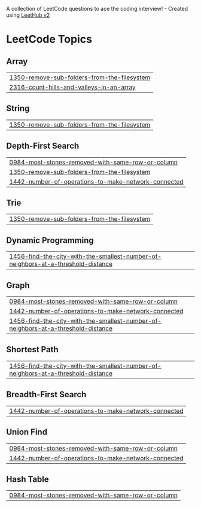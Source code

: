 A collection of LeetCode questions to ace the coding interview! - Created using [LeetHub v2](https://github.com/arunbhardwaj/LeetHub-2.0)
<!---LeetCode Topics Start-->
# LeetCode Topics
## Array
|  |
| ------- |
| [1350-remove-sub-folders-from-the-filesystem](https://github.com/HaR-S-H/leetcode-dsa/tree/master/1350-remove-sub-folders-from-the-filesystem) |
| [2316-count-hills-and-valleys-in-an-array](https://github.com/HaR-S-H/leetcode-dsa/tree/master/2316-count-hills-and-valleys-in-an-array) |
## String
|  |
| ------- |
| [1350-remove-sub-folders-from-the-filesystem](https://github.com/HaR-S-H/leetcode-dsa/tree/master/1350-remove-sub-folders-from-the-filesystem) |
## Depth-First Search
|  |
| ------- |
| [0984-most-stones-removed-with-same-row-or-column](https://github.com/HaR-S-H/leetcode-dsa/tree/master/0984-most-stones-removed-with-same-row-or-column) |
| [1350-remove-sub-folders-from-the-filesystem](https://github.com/HaR-S-H/leetcode-dsa/tree/master/1350-remove-sub-folders-from-the-filesystem) |
| [1442-number-of-operations-to-make-network-connected](https://github.com/HaR-S-H/leetcode-dsa/tree/master/1442-number-of-operations-to-make-network-connected) |
## Trie
|  |
| ------- |
| [1350-remove-sub-folders-from-the-filesystem](https://github.com/HaR-S-H/leetcode-dsa/tree/master/1350-remove-sub-folders-from-the-filesystem) |
## Dynamic Programming
|  |
| ------- |
| [1456-find-the-city-with-the-smallest-number-of-neighbors-at-a-threshold-distance](https://github.com/HaR-S-H/leetcode-dsa/tree/master/1456-find-the-city-with-the-smallest-number-of-neighbors-at-a-threshold-distance) |
## Graph
|  |
| ------- |
| [0984-most-stones-removed-with-same-row-or-column](https://github.com/HaR-S-H/leetcode-dsa/tree/master/0984-most-stones-removed-with-same-row-or-column) |
| [1442-number-of-operations-to-make-network-connected](https://github.com/HaR-S-H/leetcode-dsa/tree/master/1442-number-of-operations-to-make-network-connected) |
| [1456-find-the-city-with-the-smallest-number-of-neighbors-at-a-threshold-distance](https://github.com/HaR-S-H/leetcode-dsa/tree/master/1456-find-the-city-with-the-smallest-number-of-neighbors-at-a-threshold-distance) |
## Shortest Path
|  |
| ------- |
| [1456-find-the-city-with-the-smallest-number-of-neighbors-at-a-threshold-distance](https://github.com/HaR-S-H/leetcode-dsa/tree/master/1456-find-the-city-with-the-smallest-number-of-neighbors-at-a-threshold-distance) |
## Breadth-First Search
|  |
| ------- |
| [1442-number-of-operations-to-make-network-connected](https://github.com/HaR-S-H/leetcode-dsa/tree/master/1442-number-of-operations-to-make-network-connected) |
## Union Find
|  |
| ------- |
| [0984-most-stones-removed-with-same-row-or-column](https://github.com/HaR-S-H/leetcode-dsa/tree/master/0984-most-stones-removed-with-same-row-or-column) |
| [1442-number-of-operations-to-make-network-connected](https://github.com/HaR-S-H/leetcode-dsa/tree/master/1442-number-of-operations-to-make-network-connected) |
## Hash Table
|  |
| ------- |
| [0984-most-stones-removed-with-same-row-or-column](https://github.com/HaR-S-H/leetcode-dsa/tree/master/0984-most-stones-removed-with-same-row-or-column) |
<!---LeetCode Topics End-->